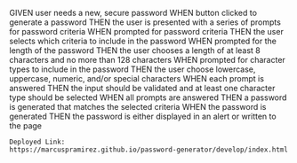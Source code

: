 GIVEN user needs a new, secure password
WHEN button clicked to generate a password
THEN the user is presented with a series of prompts for password criteria
WHEN prompted for password criteria
THEN the user selects which criteria to include in the password
WHEN prompted for the length of the password
THEN the user chooses a length of at least 8 characters and no more than 128 characters
WHEN prompted for character types to include in the password
THEN the user choose lowercase, uppercase, numeric, and/or special characters
WHEN each prompt is answered
THEN the input should be validated and at least one character type should be selected
WHEN all prompts are answered
THEN a password is generated that matches the selected criteria
WHEN the password is generated
THEN the password is either displayed in an alert or written to the page
```
Deployed Link:
https://marcuspramirez.github.io/password-generator/develop/index.html